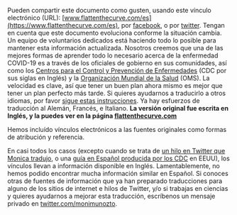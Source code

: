Pueden compartir este documento como gusten, usando este vínculo electrónico (URL): [www.flattenthecurve.com/es](https://www.flattenthecurve.com/es), por [facebook](https://www.facebook.com/underwater.moni/posts/10105564333747488), o por [twitter](https://twitter.com/monimunozto/status/1237966694217216000). Tengan en cuenta que este documento evoluciona conforme la situación cambia. Un equipo de voluntarios dedicados está haciendo todo lo posible para mantener esta información actualizada. Nosotros creemos que una de las mejores formas de aprender todo lo necesario acerca de la enfermedad COVID-19 es a través de los oficiales de gobierno en sus comunidades, así como los [Centros para el Control y Prevención de Enfermedades](https://www.cdc.gov/coronavirus/2019-ncov/index-sp.html) (CDC por sus siglas en Inglés) y la [Organización Mundial de la Salud](https://www.who.int/es/emergencies/diseases/novel-coronavirus-2019) (OMS).  La velocidad es clave, así que tener un buen plan ahora mismo es mejor que tener un plan perfecto más tarde. Si quieres ayudarnos a traducirlo a otros idiomas, por favor [sigue estas instrucciones](https://github.com/flattenthecurve/guide/#translators). Ya hay esfuerzos de traducción al Alemán, Francés, e Italiano. **La versión original fue escrita en Inglés, y la puedes ver en la página [flattenthecurve.com](https://www.flattenthecurve.com)**

Hemos incluído vínculos electrónicos a las fuentes originales como formas de atribución y referencia.

En casi todos los casos (excepto cuando se trata de [un hilo en Twitter que Monica tradujo](https://twitter.com/monimunozto/status/1234430481703133184), o una [guía en Español producida por los CDC](https://www.cdc.gov/coronavirus/2019-ncov/downloads/sick-with-2019-nCoV-fact-sheet-sp.pdf) en EEUU), los vínculos llevan a información disponible en Inglés. Lamentablemente, no hemos podido encontrar mucha información similar en Español. Si conoces otras de fuentes de información que ya han preparado traducciones para alguno de los sitios de internet e hilos de Twitter, y/o si trabajas en ciencias y quieres ayudarnos a mejorar esta traducción, escríbenos un mensaje privado en [twitter.com/monimunozto](https://twitter.com/monimunozto).
